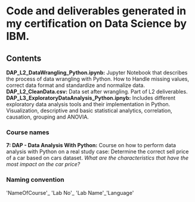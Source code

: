 # Code and deliverables generated in my certification on Data Science by IBM.

## Contents
**DAP_L2_DataWrangling_Python.ipynb:** Jupyter Notebook that describes the process of data wrangling with Python. How to Handle missing values, correct data format and standardize and normalize data.  
**DAP_L2_CleanData.csv:** Data set after wrangling. Part of L2 deliverables.  
**DAP_L3_ExploratoryDataAnalysis_Python.ipnyb:** Includes different exploratory data analysis tools and their implementation in Python. Visualization, descriptive and basic statistical analytics, correlation, causation, grouping and ANOVIA.

### Course names
**7: DAP - Data Analysis With Python:** Course on how to perform data analysis with Python on a real study case: Determine the correct sell price of a car based on cars dataset. *What are the characteristics that have the most impact on the car price?*


### Naming convention
'NameOfCourse'_ 'Lab No'_ 'Lab Name'_'Language'

